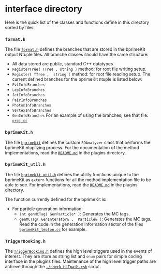 # interface directory
Here is the quick list of the classes and functions define in this directory sorted by files.

### `format.h`
The file [`format.h`](format.h) defines the branches that are stored in the bprimeKit output Ntuple files. 
All branche classes should have the same structure:
   * All data stored are public, standard C++ datatypes 
   * `RegisterTree( TTree , string )` method: for root file writing setup. 
   * `Register( TTree ,  string )` method: for root file reading setup.
The current defined branches for the bprimeKit ntuple is listed below:
   * `EvtInfoBranches`
   * `LepInfoBranches`
   * `JetInfoBranches`
   * `PairInfoBranches`
   * `PhotonInfoBranches`
   * `VertexInfoBranches` 
   * `GenInfoBranches`
For an example of using the branches, see that file: [`proj.cc`](../test/proj.cc)

### `bprimeKit.h`
The file [`bprimeKit`](bprimeKit) defines the custom `EDAnalyzer` class that performs the bprimeKit ntuplizing process.
For the documentation of the method implementations, read the [`README.md`](../plugins/README.md) in the plugins directory.


### `bprimeKit_util.h`
The file [`bprimeKit_util.h`](./bprimeKit_util.h) defines the utility functions unique to the bprimeKit as 
`extern` functions for all the method implementation file to be able to see.
For implementations, read the [`README.md`](../plugins/README.md) in the plugins directory.

The function currently defined for the bprimeKit is:

   * For particle generation information:
      - `int genMCTag( GenParticle* )`: Generates the MC tags.
      - `genMCTag( GenInterator& ,  Particle& )`: Generates the MC tags.
      Read the code in the generation information sector of the files [`bprimeKit_lepton.cc`](plugins/bprimeKit_muon.cc) for example.


### `TriggerBooking.h`
The [`TriggerBooking.h`](./TriggerBooking.h) defines the high level triggers used in the events of interest. 
They are store as string list and `enum` pairs for simple coding interface in the plugins files. 
Maintenance of the high level trigger paths are achieve through the [`./check_HLTpath.csh`](./check_HLTpath.csh) script.  

